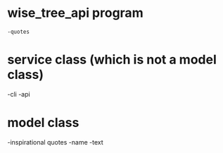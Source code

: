 # wise_tree_api program

    -quotes

# service class (which is not a model class)
-cli
-api

# model class
-inspirational quotes
    -name
    -text
    
